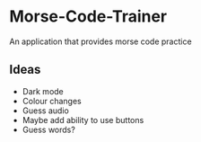 # Morse-Code-Trainer
An application that provides morse code practice

## Ideas
- Dark mode
- Colour changes
- Guess audio
- Maybe add ability to use buttons
- Guess words?